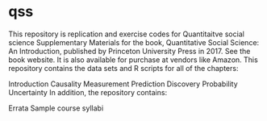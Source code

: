 # qss
This repository is replication and exercise  codes for Quantitaitve social science
Supplementary Materials for the book, Quantitative Social Science: An Introduction, published by Princeton University Press in 2017. See the book website. It is also available for purchase at vendors like Amazon.
This repository contains the data sets and R scripts for all of the chapters:

Introduction
Causality
Measurement
Prediction
Discovery
Probability
Uncertainty
In addition, the repository contains:

Errata
Sample course syllabi
